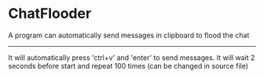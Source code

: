 # ChatFlooder
A program can automatically send messages in clipboard to flood the chat

---

It will automatically press 'ctrl+v' and 'enter' to send messages.
It will wait 2 seconds before start and repeat 100 times (can be changed in source file)
